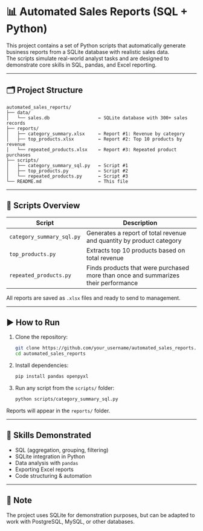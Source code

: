 
# 📊 Automated Sales Reports (SQL + Python)

This project contains a set of Python scripts that automatically generate business reports from a SQLite database with realistic sales data.  
The scripts simulate real-world analyst tasks and are designed to demonstrate core skills in SQL, pandas, and Excel reporting.

---

## 🗂 Project Structure

```
automated_sales_reports/
├── data/
│   └── sales.db                  ← SQLite database with 300+ sales records
├── reports/
│   ├── category_summary.xlsx     ← Report #1: Revenue by category
│   ├── top_products.xlsx         ← Report #2: Top 10 products by revenue
│   └── repeated_products.xlsx    ← Report #3: Repeated product purchases
├── scripts/
│   ├── category_summary_sql.py   ← Script #1
│   ├── top_products.py           ← Script #2
│   └── repeated_products.py      ← Script #3
└── README.md                     ← This file
```

---

## 📜 Scripts Overview

| Script | Description |
|--------|-------------|
| `category_summary_sql.py` | Generates a report of total revenue and quantity by product category |
| `top_products.py`         | Extracts top 10 products based on total revenue |
| `repeated_products.py`    | Finds products that were purchased more than once and summarizes their performance |

All reports are saved as `.xlsx` files and ready to send to management.

---

## ▶️ How to Run

1. Clone the repository:
   ```bash
   git clone https://github.com/your_username/automated_sales_reports.git
   cd automated_sales_reports
   ```

2. Install dependencies:
   ```bash
   pip install pandas openpyxl
   ```

3. Run any script from the `scripts/` folder:
   ```bash
   python scripts/category_summary_sql.py
   ```

Reports will appear in the `reports/` folder.

---

## 💼 Skills Demonstrated
- SQL (aggregation, grouping, filtering)
- SQLite integration in Python
- Data analysis with `pandas`
- Exporting Excel reports
- Code structuring & automation

---

## 📌 Note
The project uses SQLite for demonstration purposes, but can be adapted to work with PostgreSQL, MySQL, or other databases.
